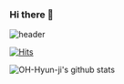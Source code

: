 ### Hi there 👋

<!--
**OH-Hyun-ji/OH-Hyun-ji** is a ✨ _special_ ✨ repository because its `README.md` (this file) appears on your GitHub profile.

Here are some ideas to get you started:

- 🔭 I’m currently working on ...
- 🌱 I’m currently learning ...
- 👯 I’m looking to collaborate on ...
- 🤔 I’m looking for help with ...
- 💬 Ask me about ...
- 📫 How to reach me: ...
- 😄 Pronouns: ...
- ⚡ Fun fact: ...
-->
![header](https://capsule-render.vercel.app/api?type=Waving&color=auto&height=300&section=header&text=Hyun-ji%20CodeGream&fontSize=70)

[![Hits](https://hits.seeyoufarm.com/api/count/incr/badge.svg?url=https%3A%2F%2Fgithub.com%2FOH-Hyun-ji%2FOH-Hyun-ji%2Fhit-counter&count_bg=%23A6DF7B&title_bg=%2387C64E&icon=mediafire.svg&icon_color=%23FF7A00&title=hits&edge_flat=false)](https://hits.seeyoufarm.com)

![OH-Hyun-ji's github stats](https://github-readme-stats.vercel.app/api?username=OH-Hyun-ji&theme=gruvbox&show_icons=true)
